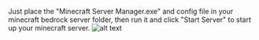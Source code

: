Just place the "Minecraft Server Manager.exe" and config file in your minecraft bedrock server folder, then run it and click "Start Server" to start up your minecraft server.
![alt text](https://i.imgur.com/yGp4L47.png)
